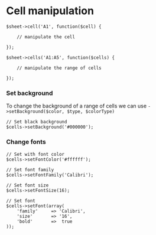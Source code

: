 # Cell manipulation

    $sheet->cell('A1', function($cell) {

        // manipulate the cell

    });

    $sheet->cells('A1:A5', function($cells) {

        // manipulate the range of cells

    });

### Set background

To change the background of a range of cells we can use `->setBackground($color, $type, $colorType)`

    // Set black background
    $cells->setBackground('#000000');

### Change fonts

    // Set with font color
    $cells->setFontColor('#ffffff');

    // Set font family
    $cells->setFontFamily('Calibri');

    // Set font size
    $cells->setFontSize(16);

    // Set font
    $cells->setFont(array(
        'family'     => 'Calibri',
        'size'       => '16',
        'bold'       =>  true
    ));